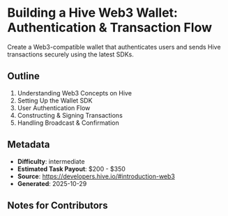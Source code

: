 # Building a Hive Web3 Wallet: Authentication & Transaction Flow

Create a Web3-compatible wallet that authenticates users and sends Hive transactions securely using the latest SDKs.

## Outline
1. Understanding Web3 Concepts on Hive
2. Setting Up the Wallet SDK
3. User Authentication Flow
4. Constructing & Signing Transactions
5. Handling Broadcast & Confirmation

## Metadata
- **Difficulty**: intermediate
- **Estimated Task Payout**: $200 - $350
- **Source**: https://developers.hive.io/#introduction-web3
- **Generated**: 2025-10-29

## Notes for Contributors
<!-- Add your tutorial content below this line. Use the outline above as your guide. -->

